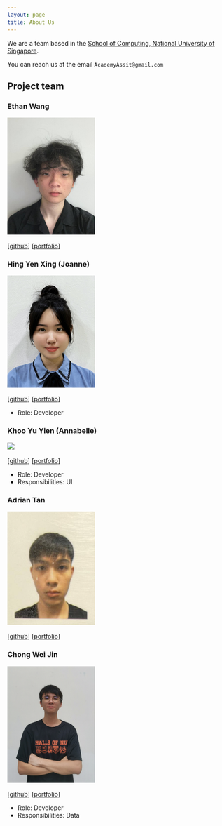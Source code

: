 ```yaml
---
layout: page
title: About Us
---
```


We are a team based in the [School of Computing, National University of Singapore](https://www.comp.nus.edu.sg).

You can reach us at the email `AcademyAssit@gmail.com`

## Project team


### Ethan Wang

<img src="images/ethanwangkangen.png" width="200px">

[[github](https://github.com/ethanwangkangen)]
[[portfolio](team/ethanwang.md)]

### Hing Yen Xing (Joanne)

<img src="images/joannehing.png" width="200px">

[[github](https://github.com/joannehing)]
[[portfolio](team/johndoe.md)]

* Role: Developer 

### Khoo Yu Yien (Annabelle)

<img src="images/johndoe.png" width="200px">

[[github](https://github.com/annabellekk)]
[[portfolio](team/johndoe.md)]

* Role: Developer
* Responsibilities: UI

### Adrian Tan

<img src="images/adriantan101.png" width="200px">

[[github](http://github.com/adriantan101)] [[portfolio](team/adriantan.md)]

### Chong Wei Jin

<img src="images/cweijin.png" width="200px">

[[github](https://github.com/cweijin)] [[portfolio](team/johndoe.md)]


* Role: Developer
* Responsibilities: Data

